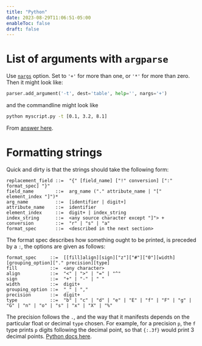 ```yaml
---
title: "Python"
date: 2023-08-29T11:06:51-05:00
enableToc: false
draft: false
---
```


# List of arguments with `argparse`

Use [`nargs`](https://docs.python.org/3/library/argparse.html#nargs) option. 
Set to `'+'` for more than one, or `'*'` for more than zero.
Then it might look like:
```python
parser.add_argument('-t', dest='table', help='', nargs='+')
```
and the commandline might look like
```bash
python myscript.py -t [0.1, 3.2, 8.1]
```
From [answer here](https://stackoverflow.com/a/23490179/7736506).

# Formatting strings

Quick and dirty is that the strings should take the following form:
```
replacement_field ::=  "{" [field_name] ["!" conversion] [":" format_spec] "}"
field_name        ::=  arg_name ("." attribute_name | "[" element_index "]")*
arg_name          ::=  [identifier | digit+]
attribute_name    ::=  identifier
element_index     ::=  digit+ | index_string
index_string      ::=  <any source character except "]"> +
conversion        ::=  "r" | "s" | "a"
format_spec       ::=  <described in the next section>
```
The format spec describes how something ought to be printed, is preceded by a `:`, the options are given as follows:
```
format_spec     ::=  [[fill]align][sign]["z"]["#"]["0"][width][grouping_option]["." precision][type]
fill            ::=  <any character>
align           ::=  "<" | ">" | "=" | "^"
sign            ::=  "+" | "-" | " "
width           ::=  digit+
grouping_option ::=  "_" | ","
precision       ::=  digit+
type            ::=  "b" | "c" | "d" | "e" | "E" | "f" | "F" | "g" | "G" | "n" | "o" | "s" | "x" | "X" | "%"
```
The precision follows the `.`, and the way that it manifests depends on the particular float or decimal `type` chosen.
For example, for a precision `p`, the `f` type prints `p` digits following the decimal point, so that `{:.3f}` would print 3 decimal points.
[Python docs here](https://docs.python.org/3/library/string.html#format-specification-mini-language).
